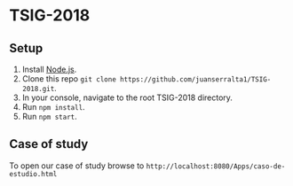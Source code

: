 # TSIG-2018

## Setup

1. Install [Node.js](https://nodejs.org/en/).
1. Clone this repo `git clone https://github.com/juanserralta1/TSIG-2018.git`.
1. In your console, navigate to the root TSIG-2018 directory.
1. Run `npm install`.
1. Run `npm start`.

## Case of study

To open our case of study browse to `http://localhost:8080/Apps/caso-de-estudio.html`